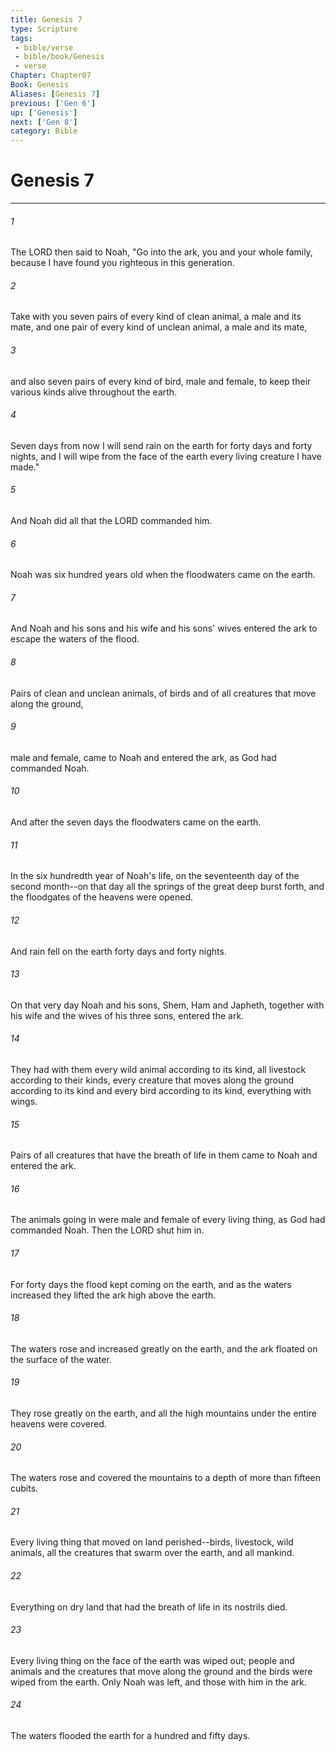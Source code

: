 ```yaml
---
title: Genesis 7
type: Scripture
tags:
 - bible/verse
 - bible/book/Genesis
 - verse
Chapter: Chapter07
Book: Genesis
Aliases: [Genesis 7]
previous: ['Gen 6']
up: ['Genesis']
next: ['Gen 8']
category: Bible
---
```

# Genesis 7

***


###### 1 
The LORD then said to Noah, "Go into the ark, you and your whole family, because I have found you righteous in this generation. 

###### 2 
Take with you seven pairs of every kind of clean animal, a male and its mate, and one pair of every kind of unclean animal, a male and its mate, 

###### 3 
and also seven pairs of every kind of bird, male and female, to keep their various kinds alive throughout the earth. 

###### 4 
Seven days from now I will send rain on the earth for forty days and forty nights, and I will wipe from the face of the earth every living creature I have made." 

###### 5 
And Noah did all that the LORD commanded him. 

###### 6 
Noah was six hundred years old when the floodwaters came on the earth. 

###### 7 
And Noah and his sons and his wife and his sons' wives entered the ark to escape the waters of the flood. 

###### 8 
Pairs of clean and unclean animals, of birds and of all creatures that move along the ground, 

###### 9 
male and female, came to Noah and entered the ark, as God had commanded Noah. 

###### 10 
And after the seven days the floodwaters came on the earth. 

###### 11 
In the six hundredth year of Noah's life, on the seventeenth day of the second month--on that day all the springs of the great deep burst forth, and the floodgates of the heavens were opened. 

###### 12 
And rain fell on the earth forty days and forty nights. 

###### 13 
On that very day Noah and his sons, Shem, Ham and Japheth, together with his wife and the wives of his three sons, entered the ark. 

###### 14 
They had with them every wild animal according to its kind, all livestock according to their kinds, every creature that moves along the ground according to its kind and every bird according to its kind, everything with wings. 

###### 15 
Pairs of all creatures that have the breath of life in them came to Noah and entered the ark. 

###### 16 
The animals going in were male and female of every living thing, as God had commanded Noah. Then the LORD shut him in. 

###### 17 
For forty days the flood kept coming on the earth, and as the waters increased they lifted the ark high above the earth. 

###### 18 
The waters rose and increased greatly on the earth, and the ark floated on the surface of the water. 

###### 19 
They rose greatly on the earth, and all the high mountains under the entire heavens were covered. 

###### 20 
The waters rose and covered the mountains to a depth of more than fifteen cubits. 

###### 21 
Every living thing that moved on land perished--birds, livestock, wild animals, all the creatures that swarm over the earth, and all mankind. 

###### 22 
Everything on dry land that had the breath of life in its nostrils died. 

###### 23 
Every living thing on the face of the earth was wiped out; people and animals and the creatures that move along the ground and the birds were wiped from the earth. Only Noah was left, and those with him in the ark. 

###### 24 
The waters flooded the earth for a hundred and fifty days. 
